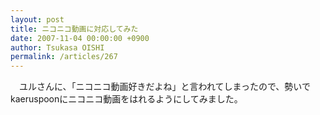 ```yaml
---
layout: post
title: ニコニコ動画に対応してみた
date: 2007-11-04 00:00:00 +0900
author: Tsukasa OISHI
permalink: /articles/267
---
```


　ユルさんに、「ニコニコ動画好きだよね」と言われてしまったので、勢いでkaeruspoonにニコニコ動画をはれるようにしてみました。

